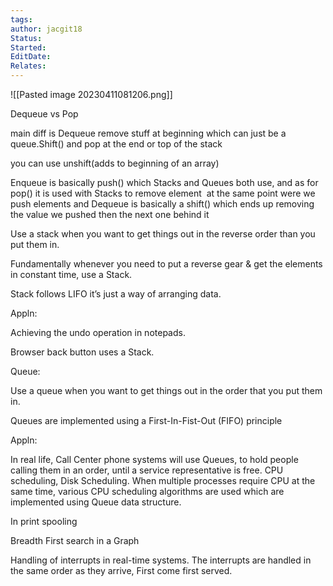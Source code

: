 ```yaml
---
tags: 
author: jacgit18
Status: 
Started: 
EditDate: 
Relates:
---
```

![[Pasted image 20230411081206.png]]

Dequeue vs Pop  

main diff is Dequeue remove stuff at beginning which can just be a queue.Shift() and pop at the end or top of the stack  

you can use unshift(adds to beginning of an array)  

Enqueue is basically push() which Stacks and Queues both use, and as for pop() it is used with Stacks to remove element  at the same point were we push elements and Dequeue is basically a shift() which ends up removing the value we pushed then the next one behind it 

Use a stack when you want to get things out in the reverse order than you put them in. 

Fundamentally whenever you need to put a reverse gear & get the elements in constant time, use a Stack.  

Stack follows LIFO it’s just a way of arranging data. 

Appln: 

Achieving the undo operation in notepads. 

Browser back button uses a Stack. 

Queue: 

Use a queue when you want to get things out in the order that you put them in. 

Queues are implemented using a First-In-Fist-Out (FIFO) principle 

Appln: 

In real life, Call Center phone systems will use Queues, to hold people calling them in an order, until a service representative is free. CPU scheduling, Disk Scheduling. When multiple processes require CPU at the same time, various CPU scheduling algorithms are used which are implemented using Queue data structure. 

In print spooling 

Breadth First search in a Graph 

Handling of interrupts in real-time systems. The interrupts are handled in the same order as they arrive, First come first served.